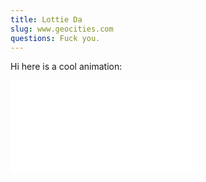 ```yaml
---
title: Lottie Da
slug: www.geocities.com
questions: Fuck you.
---
```


Hi here is a cool animation:

![alt text](scalable.json)
